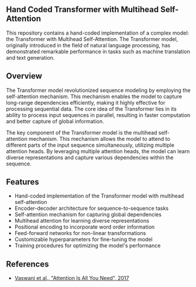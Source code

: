 ## Hand Coded Transformer with Multihead Self-Attention

This repository contains a hand-coded implementation of a complex model: the Transformer with Multihead Self-Attention. The Transformer model, originally introduced in the field of natural language processing, has demonstrated remarkable performance in tasks such as machine translation and text generation.

## Overview

The Transformer model revolutionized sequence modeling by employing the self-attention mechanism. This mechanism enables the model to capture long-range dependencies efficiently, making it highly effective for processing sequential data. The core idea of the Transformer lies in its ability to process input sequences in parallel, resulting in faster computation and better capture of global information.

The key component of the Transformer model is the multihead self-attention mechanism. This mechanism allows the model to attend to different parts of the input sequence simultaneously, utilizing multiple attention heads. By leveraging multiple attention heads, the model can learn diverse representations and capture various dependencies within the sequence.

## Features

- Hand-coded implementation of the Transformer model with multihead self-attention
- Encoder-decoder architecture for sequence-to-sequence tasks
- Self-attention mechanism for capturing global dependencies
- Multihead attention for learning diverse representations
- Positional encoding to incorporate word order information
- Feed-forward networks for non-linear transformations
- Customizable hyperparameters for fine-tuning the model
- Training procedures for optimizing the model's performance

## References

- [Vaswani et al., "Attention Is All You Need", 2017](https://arxiv.org/abs/1706.03762)

